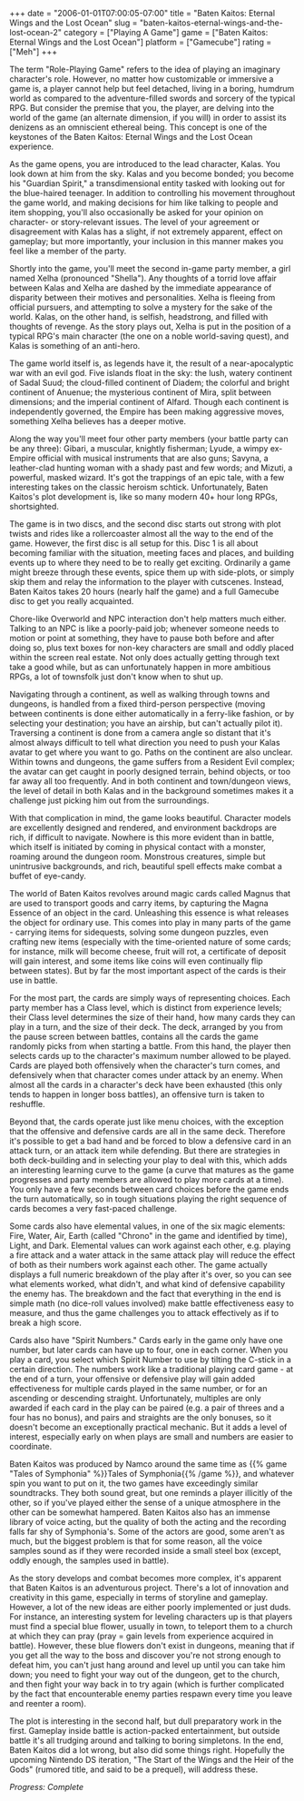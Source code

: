 +++
date = "2006-01-01T07:00:05-07:00"
title = "Baten Kaitos: Eternal Wings and the Lost Ocean"
slug = "baten-kaitos-eternal-wings-and-the-lost-ocean-2"
category = ["Playing A Game"]
game = ["Baten Kaitos: Eternal Wings and the Lost Ocean"]
platform = ["Gamecube"]
rating = ["Meh"]
+++

The term "Role-Playing Game" refers to the idea of playing an imaginary character's role. However, no matter how customizable or immersive a game is, a player cannot help but feel detached, living in a boring, humdrum world as compared to the adventure-filled swords and sorcery of the typical RPG. But consider the premise that you, the player, are delving into the world of the game (an alternate dimension, if you will) in order to assist its denizens as an omniscient ethereal being. This concept is one of the keystones of the Baten Kaitos: Eternal Wings and the Lost Ocean experience.

As the game opens, you are introduced to the lead character, Kalas. You look down at him from the sky. Kalas and you become bonded; you become his "Guardian Spirit," a transdimensional entity tasked with looking out for the blue-haired teenager. In addition to controlling his movement throughout the game world, and making decisions for him like talking to people and item shopping, you'll also occasionally be asked for your opinion on character- or story-relevant issues. The level of your agreement or disagreement with Kalas has a slight, if not extremely apparent, effect on gameplay; but more importantly, your inclusion in this manner makes you feel like a member of the party.

Shortly into the game, you'll meet the second in-game party member, a girl named Xelha (pronounced "Shella"). Any thoughts of a torrid love affair between Kalas and Xelha are dashed by the immediate appearance of disparity between their motives and personalities. Xelha is fleeing from official pursuers, and attempting to solve a mystery for the sake of the world. Kalas, on the other hand, is selfish, headstrong, and filled with thoughts of revenge. As the story plays out, Xelha is put in the position of a typical RPG's main character (the one on a noble world-saving quest), and Kalas is something of an anti-hero.

The game world itself is, as legends have it, the result of a near-apocalyptic war with an evil god. Five islands float in the sky: the lush, watery continent of Sadal Suud; the cloud-filled continent of Diadem; the colorful and bright continent of Anuenue; the mysterious continent of Mira, split between dimensions; and the imperial continent of Alfard. Though each continent is independently governed, the Empire has been making aggressive moves, something Xelha believes has a deeper motive.

Along the way you'll meet four other party members (your battle party can be any three): Gibari, a muscular, knightly fisherman; Lyude, a wimpy ex-Empire official with musical instruments that are also guns; Savyna, a leather-clad hunting woman with a shady past and few words; and Mizuti, a powerful, masked wizard. It's got the trappings of an epic tale, with a few interesting takes on the classic heroism schtick. Unfortunately, Baten Kaitos's plot development is, like so many modern 40+ hour long RPGs, shortsighted.

The game is in two discs, and the second disc starts out strong with plot twists and rides like a rollercoaster almost all the way to the end of the game. However, the first disc is all setup for this. Disc 1 is all about becoming familiar with the situation, meeting faces and places, and building events up to where they need to be to really get exciting. Ordinarily a game might breeze through these events, spice them up with side-plots, or simply skip them and relay the information to the player with cutscenes. Instead, Baten Kaitos takes 20 hours (nearly half the game) and a full Gamecube disc to get you really acquainted.

Chore-like Overworld and NPC interaction don't help matters much either. Talking to an NPC is like a poorly-paid job; whenever someone needs to motion or point at something, they have to pause both before and after doing so, plus text boxes for non-key characters are small and oddly placed within the screen real estate. Not only does actually getting through text take a good while, but as can unfortunately happen in more ambitious RPGs, a lot of townsfolk just don't know when to shut up.

Navigating through a continent, as well as walking through towns and dungeons, is handled from a fixed third-person perspective (moving between continents is done either automatically in a ferry-like fashion, or by selecting your destination; you have an airship, but can't actually pilot it). Traversing a continent is done from a camera angle so distant that it's almost always difficult to tell what direction you need to push your Kalas avatar to get where you want to go. Paths on the continent are also unclear. Within towns and dungeons, the game suffers from a Resident Evil complex; the avatar can get caught in poorly designed terrain, behind objects, or too far away all too frequently. And in both continent and town/dungeon views, the level of detail in both Kalas and in the background sometimes makes it a challenge just picking him out from the surroundings.

With that complication in mind, the game looks beautiful. Character models are excellently designed and rendered, and environment backdrops are rich, if difficult to navigate. Nowhere is this more evident than in battle, which itself is initiated by coming in physical contact with a monster, roaming around the dungeon room. Monstrous creatures, simple but unintrusive backgrounds, and rich, beautiful spell effects make combat a buffet of eye-candy.

The world of Baten Kaitos revolves around magic cards called Magnus that are used to transport goods and carry items, by capturing the Magna Essence of an object in the card. Unleashing this essence is what releases the object for ordinary use. This comes into play in many parts of the game - carrying items for sidequests, solving some dungeon puzzles, even crafting new items (especially with the time-oriented nature of some cards; for instance, milk will become cheese, fruit will rot, a certificate of deposit will gain interest, and some items like coins will even continually flip between states). But by far the most important aspect of the cards is their use in battle.

For the most part, the cards are simply ways of representing choices. Each party member has a Class level, which is distinct from experience levels; their Class level determines the size of their hand, how many cards they can play in a turn, and the size of their deck. The deck, arranged by you from the pause screen between battles, contains all the cards the game randomly picks from when starting a battle. From this hand, the player then selects cards up to the character's maximum number allowed to be played. Cards are played both offensively when the character's turn comes, and defensively when that character comes under attack by an enemy. When almost all the cards in a character's deck have been exhausted (this only tends to happen in longer boss battles), an offensive turn is taken to reshuffle.

Beyond that, the cards operate just like menu choices, with the exception that the offensive and defensive cards are all in the same deck. Therefore it's possible to get a bad hand and be forced to blow a defensive card in an attack turn, or an attack item while defending. But there are strategies in both deck-building and in selecting your play to deal with this, which adds an interesting learning curve to the game (a curve that matures as the game progresses and party members are allowed to play more cards at a time). You only have a few seconds between card choices before the game ends the turn automatically, so in tough situations playing the right sequence of cards becomes a very fast-paced challenge.

Some cards also have elemental values, in one of the six magic elements: Fire, Water, Air, Earth (called "Chrono" in the game and identified by time), Light, and Dark. Elemental values can work against each other, e.g. playing a fire attack and a water attack in the same attack play will reduce the effect of both as their numbers work against each other. The game actually displays a full numeric breakdown of the play after it's over, so you can see what elements worked, what didn't, and what kind of defensive capability the enemy has. The breakdown and the fact that everything in the end is simple math (no dice-roll values involved) make battle effectiveness easy to measure, and thus the game challenges you to attack effectively as if to break a high score.

Cards also have "Spirit Numbers." Cards early in the game only have one number, but later cards can have up to four, one in each corner. When you play a card, you select which Spirit Number to use by tilting the C-stick in a certain direction. The numbers work like a traditional playing card game - at the end of a turn, your offensive or defensive play will gain added effectiveness for multiple cards played in the same number, or for an ascending or descending straight. Unfortunately, multiples are only awarded if each card in the play can be paired (e.g. a pair of threes and a four has no bonus), and pairs and straights are the only bonuses, so it doesn't become an exceptionally practical mechanic. But it adds a level of interest, especially early on when plays are small and numbers are easier to coordinate.

Baten Kaitos was produced by Namco around the same time as {{% game "Tales of Symphonia" %}}Tales of Symphonia{{% /game %}}, and whatever spin you want to put on it, the two games have exceedingly similar soundtracks. They both sound great, but one reminds a player illicitly of the other, so if you've played either the sense of a unique atmosphere in the other can be somewhat hampered. Baten Kaitos also has an immense library of voice acting, but the quality of both the acting and the recording falls far shy of Symphonia's. Some of the actors are good, some aren't as much, but the biggest problem is that for some reason, all the voice samples sound as if they were recorded inside a small steel box (except, oddly enough, the samples used in battle).

As the story develops and combat becomes more complex, it's apparent that Baten Kaitos is an adventurous project. There's a lot of innovation and creativity in this game, especially in terms of storyline and gameplay. However, a lot of the new ideas are either poorly implemented or just duds. For instance, an interesting system for leveling characters up is that players must find a special blue flower, usually in town, to teleport them to a church at which they can pray (pray = gain levels from experience acquired in battle). However, these blue flowers don't exist in dungeons, meaning that if you get all the way to the boss and discover you're not strong enough to defeat him, you can't just hang around and level up until you can take him down; you need to fight your way out of the dungeon, get to the church, and then fight your way back in to try again (which is further complicated by the fact that encounterable enemy parties respawn every time you leave and reenter a room).

The plot is interesting in the second half, but dull preparatory work in the first. Gameplay inside battle is action-packed entertainment, but outside battle it's all trudging around and talking to boring simpletons. In the end, Baten Kaitos did a lot wrong, but also did some things right. Hopefully the upcoming Nintendo DS iteration, "The Start of the Wings and the Heir of the Gods" (rumored title, and said to be a prequel), will address these.

<i>Progress: Complete</i>